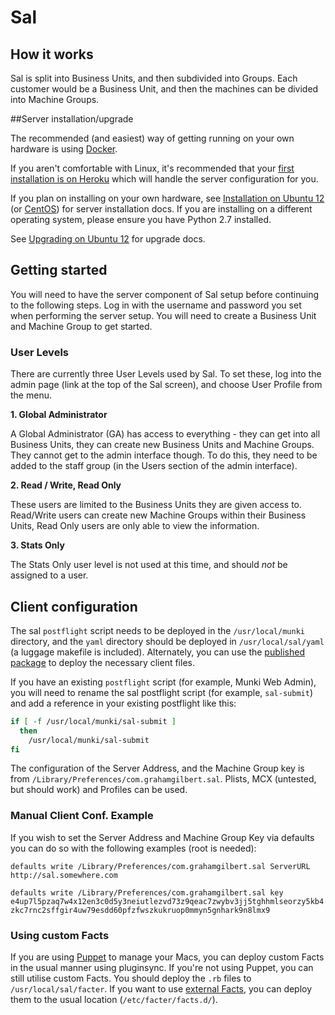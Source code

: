 # Sal

## How it works

Sal is split into Business Units, and then subdivided into Groups. Each customer would be a Business Unit, and then the machines can be divided into Machine Groups.

##Server installation/upgrade

The recommended (and easiest) way of getting running on your own hardware is using [Docker](https://github.com/salsoftware/sal/blob/master/docs/Docker.md).

If you aren't comfortable with Linux, it's recommended that your [first installation is on Heroku](https://github.com/salsoftware/sal/blob/master/docs/Deploying_on_Heroku.md) which will handle the server configuration for you.

If you plan on installing on your own hardware, see [Installation on Ubuntu 12](https://github.com/salsoftware/sal/blob/master/docs/Installation_on_Ubuntu_12.md) (or [CentOS](https://github.com/salsoftware/sal/blob/master/docs/Installation_on_CentOS6.md)) for server installation docs. If you are installing on a different operating system, please ensure you have Python 2.7 installed.

See [Upgrading on Ubuntu 12](https://github.com/salsoftware/sal/blob/master/docs/Upgrading_on_Ubuntu_12.md) for upgrade docs.

## Getting started

You will need to have the server component of Sal setup before continuing to the following steps. Log in with the username and password you set when performing the server setup. You will need to create a Business Unit and Machine Group to get started.

### User Levels

There are currently three User Levels used by Sal. To set these, log into the admin page (link at the top of the Sal screen), and choose User Profile from the menu.

**1. Global Administrator**

A Global Administrator (GA) has access to everything - they can get into all Business Units, they can create new Business Units and Machine Groups. They cannot get to the admin interface though. To do this, they need to be added to the staff group (in the Users section of the admin interface).

**2. Read / Write, Read Only**

These users are limited to the Business Units they are given access to. Read/Write users can create new Machine Groups within their Business Units, Read Only users are only able to view the information.

**3. Stats Only**

The Stats Only user level is not used at this time, and should *not* be assigned to a user.

## Client configuration

The sal ``postflight`` script needs to be deployed in the ``/usr/local/munki`` directory, and the ``yaml`` directory should be deployed in ``/usr/local/sal/yaml`` (a luggage makefile is included). Alternately, you can use the [published package](https://github.com/salsoftware/sal/releases/latest) to deploy the necessary client files.

If you have an existing ``postflight`` script (for example, Munki Web Admin), you will need to rename the sal postflight script (for example, ``sal-submit``) and add a reference in your existing postflight like this:

``` bash
if [ -f /usr/local/munki/sal-submit ]
  then
    /usr/local/munki/sal-submit
fi
```

The configuration of the Server Address, and the Machine Group key is from ``/Library/Preferences/com.grahamgilbert.sal``. Plists, MCX (untested, but should work) and Profiles can be used.

### Manual Client Conf. Example

If you wish to set the Server Address and Machine Group Key via defaults you can do so with the following examples (root is needed):

``defaults write /Library/Preferences/com.grahamgilbert.sal ServerURL http://sal.somewhere.com``

``defaults write /Library/Preferences/com.grahamgilbert.sal key e4up7l5pzaq7w4x12en3c0d5y3neiutlezvd73z9qeac7zwybv3jj5tghhmlseorzy5kb4zkc7rnc2sffgir4uw79esdd60pfzfwszkukruop0mmyn5gnhark9n8lmx9``

### Using custom Facts

If you are using [Puppet](http://puppetlabs.com) to manage your Macs, you can deploy custom Facts in the usual manner using pluginsync. If you're not using Puppet, you can still utilise custom Facts. You should deploy the ``.rb`` files to ``/usr/local/sal/facter``. If you want to use [external Facts](http://docs.puppetlabs.com/guides/custom_facts.html#external-facts), you can deploy them to the usual location (``/etc/facter/facts.d/``).
